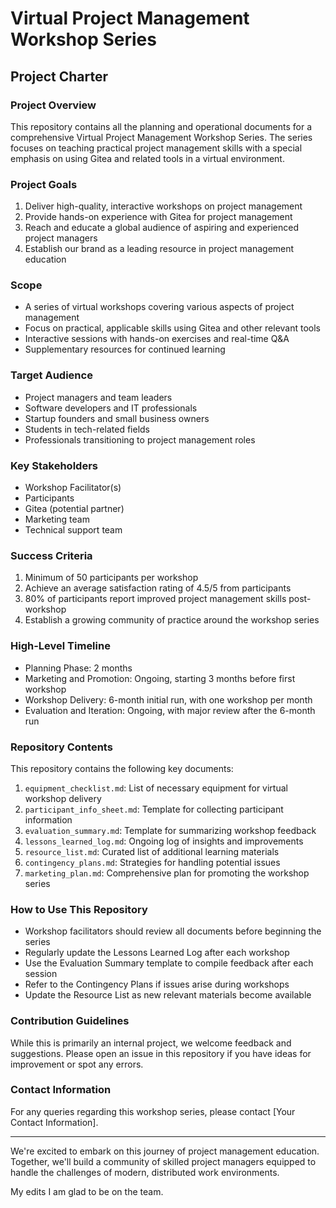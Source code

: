 # Virtual Project Management Workshop Series

## Project Charter

### Project Overview
This repository contains all the planning and operational documents for a comprehensive Virtual Project Management Workshop Series. The series focuses on teaching practical project management skills with a special emphasis on using Gitea and related tools in a virtual environment.

### Project Goals
1. Deliver high-quality, interactive workshops on project management
2. Provide hands-on experience with Gitea for project management
3. Reach and educate a global audience of aspiring and experienced project managers
4. Establish our brand as a leading resource in project management education

### Scope
- A series of virtual workshops covering various aspects of project management
- Focus on practical, applicable skills using Gitea and other relevant tools
- Interactive sessions with hands-on exercises and real-time Q&A
- Supplementary resources for continued learning

### Target Audience
- Project managers and team leaders
- Software developers and IT professionals
- Startup founders and small business owners
- Students in tech-related fields
- Professionals transitioning to project management roles

### Key Stakeholders
- Workshop Facilitator(s)
- Participants
- Gitea (potential partner)
- Marketing team
- Technical support team

### Success Criteria
1. Minimum of 50 participants per workshop
2. Achieve an average satisfaction rating of 4.5/5 from participants
3. 80% of participants report improved project management skills post-workshop
4. Establish a growing community of practice around the workshop series

### High-Level Timeline
- Planning Phase: 2 months
- Marketing and Promotion: Ongoing, starting 3 months before first workshop
- Workshop Delivery: 6-month initial run, with one workshop per month
- Evaluation and Iteration: Ongoing, with major review after the 6-month run

### Repository Contents
This repository contains the following key documents:

1. `equipment_checklist.md`: List of necessary equipment for virtual workshop delivery
2. `participant_info_sheet.md`: Template for collecting participant information
3. `evaluation_summary.md`: Template for summarizing workshop feedback
4. `lessons_learned_log.md`: Ongoing log of insights and improvements
5. `resource_list.md`: Curated list of additional learning materials
6. `contingency_plans.md`: Strategies for handling potential issues
7. `marketing_plan.md`: Comprehensive plan for promoting the workshop series

### How to Use This Repository
- Workshop facilitators should review all documents before beginning the series
- Regularly update the Lessons Learned Log after each workshop
- Use the Evaluation Summary template to compile feedback after each session
- Refer to the Contingency Plans if issues arise during workshops
- Update the Resource List as new relevant materials become available

### Contribution Guidelines
While this is primarily an internal project, we welcome feedback and suggestions. Please open an issue in this repository if you have ideas for improvement or spot any errors.

### Contact Information
For any queries regarding this workshop series, please contact [Your Contact Information].

---

We're excited to embark on this journey of project management education. Together, we'll build a community of skilled project managers equipped to handle the challenges of modern, distributed work environments.

My edits I am glad to be on the team.